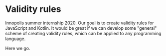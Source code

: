 # Validity rules

Innopolis summer internship 2020. Our goal is to create validity rules for JavaScript and Kotlin. It would be great if we can develop some "general" scheme of creating validity rules, which can be applied to any programming language.

Here we go.